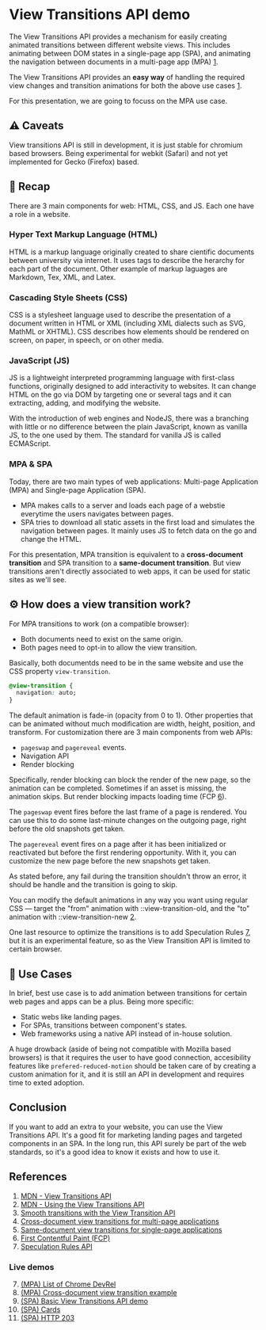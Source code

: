 # View Transitions API demo
The View Transitions API provides a mechanism for easily creating animated transitions between different website views. This includes animating between DOM states in a single-page app (SPA), and animating the navigation between documents in a multi-page app (MPA) [1](#references).

The View Transitions API provides an **easy way** of handling the required view changes and transition animations for both the above use cases [1](#references).

For this presentation, we are going to focuss on the MPA use case.

## ⚠ Caveats
View transitions API is still in development, it is just stable for chromium based browsers. Being experimental for webkit (Safari) and not yet implemented for Gecko (Firefox) based.

## 📖 Recap
There are 3 main components for web: HTML, CSS, and JS. Each one have a role in a website.

### Hyper Text Markup Language (HTML)
HTML is a markup language originally created to share cientific documents between university via internet. It uses tags to describe the herarchy for each part of the document. Other example of markup laguages are Markdown, Tex, XML, and Latex.

### Cascading Style Sheets (CSS)
CSS is a stylesheet language used to describe the presentation of a document written in HTML or XML (including XML dialects such as SVG, MathML or XHTML). CSS describes how elements should be rendered on screen, on paper, in speech, or on other media.

### JavaScript (JS) 
JS is a lightweight interpreted programming language with first-class functions, originally designed to add interactivity to websites. It can change HTML on the go via DOM by targeting one or several tags and it can extracting, adding, and modifying the website.

With the introduction of web engines and NodeJS, there was a branching with little or no difference between the plain JavaScript, known as vanilla JS, to the one used by them. The standard for vanilla JS is called ECMAScript.

### MPA & SPA
Today, there are two main types of web applications: Multi-page Application (MPA) and Single-page Application (SPA).
- MPA makes calls to a server and loads each page of a webstie everytime the users navigates between pages.
- SPA tries to download all static assets in the first load and simulates the navigation between pages. It mainly uses JS to fetch data on the go and change the HTML.

For this presentation, MPA transition is equivalent to a **cross-document transition** and SPA transition to a **same-document transition**. But view transitions aren't directly associated to web apps, it can be used for static sites as we'll see.

## ⚙ How does a view transition work?
For MPA transitions to work (on a compatible browser):
- Both documents need to exist on the same origin.
- Both pages need to opt-in to allow the view transition.

Basically, both documentds need to be in the same website and use the CSS property `view-transition`.

``` css
@view-transition {
  navigation: auto;
}
```

The default animation is fade-in (opacity from 0 to 1). Other properties that can be animated without much modification are width, height, position, and transform. For customization there are 3 main components from web APIs:
- `pageswap` and `pagereveal` events.
- Navigation API
- Render blocking

Specifically, render blocking can block the render of the new page, so the animation can be completed. Sometimes if an asset is missing, the animation skips. But render blocking impacts loading time (FCP [6](#references)).

The `pageswap` event fires before the last frame of a page is rendered. You can use this to do some last-minute changes on the outgoing page, right before the old snapshots get taken.

The `pagereveal` event fires on a page after it has been initialized or reactivated but before the first rendering opportunity. With it, you can customize the new page before the new snapshots get taken.

As stated before, any fail during the transition shouldn't throw an error, it should be handle and the transition is going to skip.

You can modify the default animations in any way you want using regular CSS — target the "from" animation with ::view-transition-old, and the "to" animation with ::view-transition-new [2](#references).

One last resource to optimize the transitions is to add Speculation Rules [7](#references), but it is an experimental feature, so as the View Transition API is limited to certain browser.

## 🔮 Use Cases
In brief, best use case is to add animation between transitions for certain web pages and apps can be a plus. Being more specific:
- Static webs like landing pages.
- For SPAs, transitions between component's states.
- Web frameworks using a native API instead of in-house solution.

A huge drowback (aside of being not compatible with Mozilla based browsers) is that it requires the user to have good connection, accesibility features like `prefered-reduced-motion` should be taken care of by creating a custom animation for it, and it is still an API in development and requires time to exted adoption.

## Conclusion
If you want to add an extra to your website, you can use the View Transitions API. It's a good fit for marketing landing pages and targeted components in an SPA. In the long run, this API surely be part of the web standards, so it's a good idea to know it exists and how to use it.

## References
1. [MDN - View Transitions API](https://developer.mozilla.org/en-US/docs/Web/API/View_Transitions_API)  
2. [MDN - Using the View Transitions API](https://developer.mozilla.org/en-US/docs/Web/API/View_Transitions_API/Using)  
3. [Smooth transitions with the View Transition API](https://developer.chrome.com/docs/web-platform/view-transitions)  
4. [Cross-document view transitions for multi-page applications](https://developer.chrome.com/docs/web-platform/view-transitions/cross-document)  
5. [Same-document view transitions for single-page applications](https://developer.chrome.com/docs/web-platform/view-transitions/same-document)
6. [First Contentful Paint (FCP)](https://web.dev/articles/fcp)
7. [Speculation Rules API](https://developer.mozilla.org/en-US/docs/Web/API/Speculation_Rules_API)

### Live demos
7. [(MPA) List of Chrome DevRel](https://view-transitions.netlify.app/profiles/mpa/)  
8. [(MPA) Cross-document view transition example](https://mdn.github.io/dom-examples/view-transitions/mpa/)  
9. [(SPA) Basic View Transitions API demo](https://mdn.github.io/dom-examples/view-transitions/spa/)  
10. [(SPA) Cards](https://view-transitions.netlify.app/cards/spa/)
11. [(SPA) HTTP 203](https://http203-playlist.netlify.app/)
